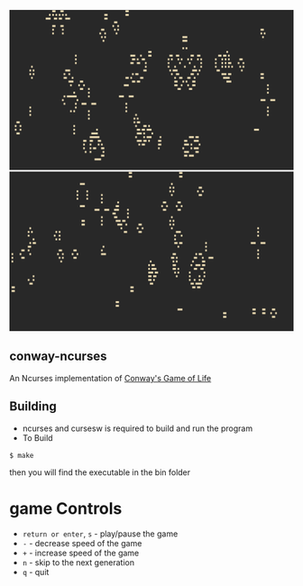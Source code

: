 ![scr1](./Pics/scr1.png)
![scr2](./Pics/scr2.png)


## conway-ncurses
An Ncurses implementation of [Conway's Game of Life](https://en.wikipedia.org/wiki/Conway's_Game_of_Life)

## Building
- ncurses and cursesw is required to build and run the program
- To Build 
```
$ make
```
then you will find the executable in the bin folder

# game Controls
* `return or enter`, `s` - play/pause the game
* `-` - decrease speed of the game
* `+` - increase speed of the game
* `n` - skip to the next generation
* `q` - quit
